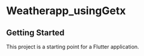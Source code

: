 # Weatherapp_usingGetx


## Getting Started

This project is a starting point for a Flutter application.
